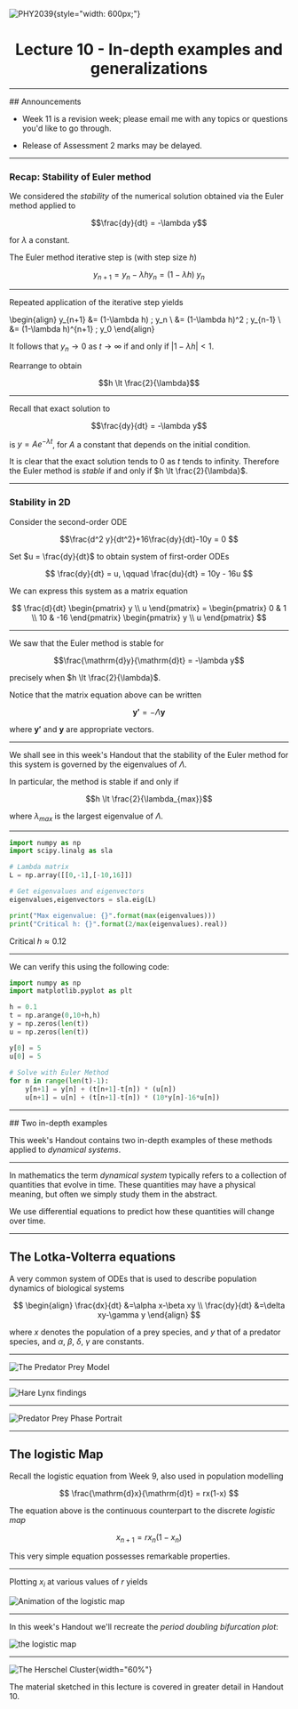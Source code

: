 ![PHY2039](/static/images/phy2039-logo.png){style="width: 600px;"}

<h1 style="text-align: center;">Lecture 10 - In-depth examples and generalizations</h1>

---

## Announcements

* Week 11 is a revision week; please email me with any topics or questions you'd like to go through.

* Release of Assessment 2 marks may be delayed.

---

### Recap: Stability of Euler method

We considered the *stability* of the numerical solution obtained via the Euler method applied to

$$\frac{dy}{dt} = -\lambda y$$

for $\lambda$ a constant.

The Euler method iterative step is (with step size $h$)

$$ y_{n+1} = y_n - \lambda hy_n = (1-\lambda h) \; y_n $$

---

Repeated application of the iterative step yields

\begin{align}
y_{n+1} &= (1-\lambda h) \; y_n  \\
&= (1-\lambda h)^2 \; y_{n-1} \\
&= (1-\lambda h)^{n+1} \; y_0
\end{align}

It follows that $y_n \to 0$ as $t\to\infty$ if and only if $|1-\lambda h|\lt 1$.

Rearrange to obtain 

$$h \lt \frac{2}{\lambda}$$

---

Recall that exact solution to 

$$\frac{dy}{dt} = -\lambda y$$

is $y = A e^{-\lambda t}$, for $A$ a constant that depends on the initial condition.

It is clear that the exact solution tends to $0$ as $t$ tends to infinity. Therefore the Euler method is *stable* if and only if $h \lt \frac{2}{\lambda}$.

---

### Stability in 2D

Consider the second-order ODE

$$\frac{d^2 y}{dt^2}+16\frac{dy}{dt}-10y = 0 $$

Set $u = \frac{dy}{dt}$ to obtain system of first-order ODEs

$$ \frac{dy}{dt} = u, \qquad \frac{du}{dt} = 10y - 16u $$

We can express this system as a matrix equation

$$ \frac{d}{dt} \begin{pmatrix} y \\ u \end{pmatrix} =  \begin{pmatrix} 0 & 1 \\ 10 & -16 \end{pmatrix} \begin{pmatrix} y \\ u \end{pmatrix} $$ 


---

We saw that the Euler method is stable for

$$\frac{\mathrm{d}y}{\mathrm{d}t} = -\lambda y$$

precisely when $h \lt \frac{2}{\lambda}$.

Notice that the matrix equation above can be written

$$\mathbf{y'} = -\Lambda \mathbf{y}$$

where $\mathbf{y'}$ and $\mathbf{y}$ are appropriate vectors.

---

We shall see in this week's Handout that the stability of the Euler method for this system is governed by the eigenvalues of $\Lambda$.

In particular, the method is stable if and only if 

$$h \lt \frac{2}{\lambda_{max}}$$

where $\lambda_{max}$ is the largest eigenvalue of $\Lambda$.

---

```python
import numpy as np
import scipy.linalg as sla

# Lambda matrix
L = np.array([[0,-1],[-10,16]])

# Get eigenvalues and eigenvectors
eigenvalues,eigenvectors = sla.eig(L)

print("Max eigenvalue: {}".format(max(eigenvalues)))
print("Critical h: {}".format(2/max(eigenvalues).real))

```

Critical $h \approx 0.12$

---

We can verify this using the following code:

```python
import numpy as np
import matplotlib.pyplot as plt

h = 0.1 
t = np.arange(0,10+h,h)
y = np.zeros(len(t))
u = np.zeros(len(t))

y[0] = 5
u[0] = 5
   
# Solve with Euler Method
for n in range(len(t)-1):
    y[n+1] = y[n] + (t[n+1]-t[n]) * (u[n])
    u[n+1] = u[n] + (t[n+1]-t[n]) * (10*y[n]-16*u[n])
```

---

## Two in-depth examples

This week's Handout contains two in-depth examples of these methods applied to *dynamical systems*.

---

In mathematics the term *dynamical system* typically refers to a collection of quantities that evolve in time. These quantities may have a physical meaning, but often we simply study them in the abstract.

We use differential equations to predict how these quantities will change over time.

---

## The Lotka-Volterra equations

A very common system of ODEs that is used to describe population dynamics of biological systems

$$
\begin{align}
\frac{dx}{dt} &=\alpha x-\beta xy \\
\frac{dy}{dt} &=\delta xy-\gamma y
\end{align}
$$

where $x$ denotes the population of a prey species, and $y$ that of a predator species, and $\alpha$, $\beta$, $\delta$, $\gamma$ are constants.

---

![The Predator Prey Model](/static/images/week9/predator-prey.png)

---

![Hare Lynx findings](/static/images/week9/harelynx.png)

---

![Predator Prey Phase Portrait](/static/images/week9/predatorpreyphase.png)

---

## The logistic Map

Recall the logistic equation from Week 9, also used in population modelling

$$ \frac{\mathrm{d}x}{\mathrm{d}t} = rx(1-x) $$

The equation above is the continuous counterpart to the discrete *logistic map*

$$ x_{n+1} = rx_n(1-x_n) $$

This very simple equation possesses remarkable properties.

---

Plotting $x_i$ at various values of $r$ yields

![Animation of the logistic map](/static/images/week9/logistic_animation.gif)


---

In this week's Handout we'll recreate the *period doubling bifurcation plot*:

![the logistic map](/static/images/week9/logisticmap.png)

---

![The Herschel Cluster](/static/images/intro/cluster.jpg){width="60%"}

The material sketched in this lecture is covered in greater detail in Handout 10.



